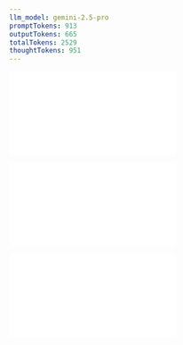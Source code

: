 ```yaml
---
llm_model: gemini-2.5-pro
promptTokens: 913
outputTokens: 665
totalTokens: 2529
thoughtTokens: 951
---
```


![@](steps/prompt.0d2f81a8.md)

![@](steps/response.7a6001eb.md)

![@](steps/response.ffd4cdf7.md)